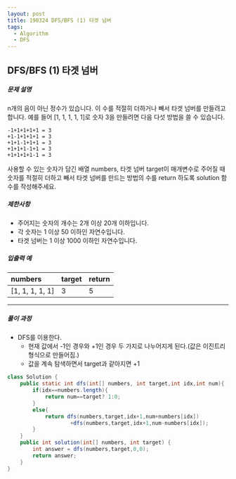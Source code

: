```yaml
---
layout: post
title: 190324 DFS/BFS (1) 타겟 넘버
tags:
  - Algorithm
  - DFS
---
```


## DFS/BFS (1) 타겟 넘버

##### 문제 설명

n개의 음이 아닌 정수가 있습니다. 이 수를 적절히 더하거나 빼서 타겟 넘버를 만들려고 합니다. 예를 들어 [1, 1, 1, 1, 1]로 숫자 3을 만들려면 다음 다섯 방법을 쓸 수 있습니다.

```
-1+1+1+1+1 = 3
+1-1+1+1+1 = 3
+1+1-1+1+1 = 3
+1+1+1-1+1 = 3
+1+1+1+1-1 = 3
```

사용할 수 있는 숫자가 담긴 배열 numbers, 타겟 넘버 target이 매개변수로 주어질 때 숫자를 적절히 더하고 빼서 타겟 넘버를 만드는 방법의 수를 return 하도록 solution 함수를 작성해주세요.

##### 제한사항

- 주어지는 숫자의 개수는 2개 이상 20개 이하입니다.
- 각 숫자는 1 이상 50 이하인 자연수입니다.
- 타겟 넘버는 1 이상 1000 이하인 자연수입니다.

##### 입출력 예

| numbers         | target | return |
| :-------------- | :----- | :----- |
| [1, 1, 1, 1, 1] | 3      | 5      |

------

##### 풀이 과정

- DFS를 이용한다.
  - 현재 값에서 -1인 경우와 +1인 경우 두 가지로 나누어지게 된다.(값은 이진트리 형식으로 만들어짐.)
  - 값을 계속 탐색하면서 target과 같아지면 +1

```java
class Solution {
    public static int dfs(int[] numbers, int target,int idx,int num){
        if(idx==numbers.length){
            return num==target? 1:0;
        }
        else{
            return dfs(numbers,target,idx+1,num+numbers[idx])
                    +dfs(numbers,target,idx+1,num-numbers[idx]);
        }
    }
    public int solution(int[] numbers, int target) {
        int answer = dfs(numbers,target,0,0);
        return answer;
    }
}
```

